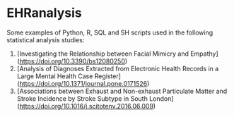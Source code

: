 # EHRanalysis

Some examples of Python, R, SQL and SH scripts used in the following statistical analysis studies:
1. [Investigating the Relationship between Facial Mimicry and Empathy] (https://doi.org/10.3390/bs12080250)
2. [Analysis of Diagnoses Extracted from Electronic Health Records in a Large Mental Health Case Register] (https://doi.org/10.1371/journal.pone.0171526)
3. [Associations between Exhaust and Non-exhaust Particulate Matter and Stroke Incidence by Stroke Subtype in South London] (https://doi.org/10.1016/j.scitotenv.2016.06.009)
